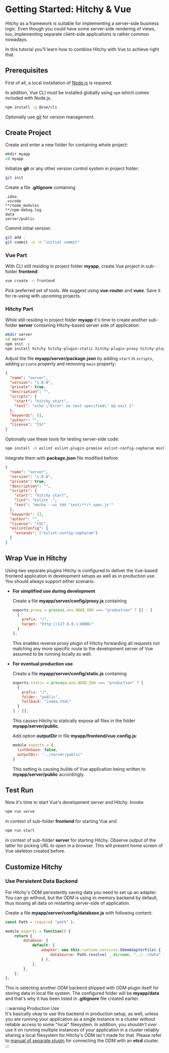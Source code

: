 # Getting Started: Hitchy & Vue

Hitchy as a framework is suitable for implementing a server-side business logic. Even though you could have some server-side rendering of views, too, implementing separate client-side applications is rather common nowadays.

In this tutorial you'll learn how to combine Hitchy with Vue to achieve right that.


## Prerequisites

First of all, a local installation of [Node.js](https://nodejs.org/en/) is required. 

In addition, Vue CLI must be installed globally using `npm` which comes included with Node.js.

  ```bash
  npm install -g @vue/cli
  ```

Optionally use [git](https://git-scm.com/) for version management.

## Create Project

Create and enter a new folder for containing whole project:

```bash
mkdir myapp
cd myapp
```

Initialize **git** or any other version control system in project folder:

```bash
git init
```

Create a file **.gitignore** containing 

```
.idea
.vscode
**/node_modules
**/npm-debug.log
data
server/public
```

Commit initial version:

```bash
git add .
git commit -a -m "initial commit"
```

### Vue Part

With CLI still residing in project folder **myapp**, create Vue project in sub-folder **frontend**:

```bash
vue create -n frontend
```

Pick preferred set of tools. We suggest using **vue-router** and **vuex**. Save it for re-using with upcoming projects.

### Hitchy Part

While still residing in project folder **myapp** it's time to create another sub-folder **server** containing Hitchy-based server side of application:

```bash
mkdir server
cd server
npm init -y
npm install hitchy hitchy-plugin-static hitchy-plugin-proxy hitchy-plugin-odem hitchy-plugin-odem-rest
``` 

Adjust the file **myapp/server/package.json** by adding `start` in `scripts`, adding `private` property and removing `main` property:

```json
{
  "name": "server",
  "version": "1.0.0",
  "private": true,
  "description": "",
  "scripts": {
    "start": "hitchy start",
    "test": "echo \"Error: no test specified\" && exit 1"
  },
  "keywords": [],
  "author": "",
  "license": "ISC"
}
```

Optionally use these tools for testing server-side code:

```bash
npm install -D eslint eslint-plugin-promise eslint-config-cepharum mocha should hitchy-server-dev-tools
```

Integrate them with **package.json** file modified before:

```json
{
  "name": "server",
  "version": "1.0.0",
  "private": true,
  "description": "",
  "scripts": {
    "start": "hitchy start",
    "lint": "eslint .",
    "test": "mocha --ui tdd 'test/**/*.spec.js'"
  },
  "keywords": [],
  "author": "",
  "license": "ISC",
  "eslintConfig": {
    "extends": ["eslint-config-cepharum"]
  }
}
```

## Wrap Vue in Hitchy

Using two separate plugins Hitchy is configured to deliver the Vue-based frontend application in development setups as well as in production use. You should always support either scenario.

* **For simplified use during development** 

  Create a file **myapp/server/config/proxy.js** containing

  ```javascript
  exports.proxy = process.env.NODE_ENV === "production" ? [] : [
    {
      prefix: "/",
      target: "http://127.0.0.1:8080/"
    }
  ];
  ```

  This enables reverse proxy plugin of Hitchy forwarding all requests not matching any more specific route to the development server of Vue assumed to be running locally as well.

* **For eventual production use**

  Create a file **myapp/server/config/static.js** containing

  ```javascript
  exports.static = process.env.NODE_ENV === "production" ? [
    {
      prefix: "/",
      folder: "public",
      fallback: "index.html"
    }
  ] : [];
  ```

  This causes Hitchy to statically expose all files in the folder **myapp/server/public**.

  Add option **outputDir** in file **myapp/frontend/vue.config.js**:

  ```javascript
  module.exports = {
    lintOnSave: false,
    outputDir: "../server/public"
  }
  ```

  This setting is causing builds of Vue application being written to **myapp/server/public** accordingly.

## Test Run

Now it's time to start Vue's development server and Hitchy. Invoke

```bash
npm run serve
```

in context of sub-folder **frontend** for starting Vue and

```bash
npm run start
```

in context of sub-folder **server** for starting Hitchy. Observe output of the latter for picking URL to open in a browser. This will present home screen of Vue skeleton created before.

## Customize Hitchy

### Use Persistent Data Backend

For Hitchy's ODM persistently saving data you need to set up an adapter. You can go without, but the ODM is using in-memory backend by default, thus loosing all data on restarting server-side of application.

Create a file **myapp/server/config/database.js** with following content:

```javascript
const Path = require( "path" );

module.exports = function() {
	return {
		database: {
			default: {
				adapter: new this.runtime.services.OdemAdapterFile( {
					dataSource: Path.resolve( __dirname, "../../data" ),
				} ),
			},
		},
	};
};
```

This is selecting another ODM backend shipped with ODM plugin itself for storing data in local file system. The configured folder will be **myapp/data** and that's why it has been listed in **.gitignore** file created earlier.

:::warning Production Use  
It's basically okay to use this backend in production setup, as well, unless you are running your application as a single instance in a cluster _without_ reliable access to some "local" filesystem. In addition, you _shouldn't ever_ use it on running multiple instances of your application in a cluster reliably sharing a local filesystem for Hitchy's ODM isn't made for that. Please refer to [manual of separate plugin](https://www.npmjs.com/package/hitchy-plugin-odem-etcd) for connecting the ODM with an **etcd** cluster.  
:::


